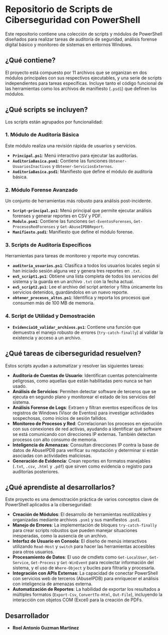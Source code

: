 # Repositorio de Scripts de Ciberseguridad con PowerShell

Este repositorio contiene una colección de scripts y módulos de PowerShell diseñados para realizar tareas de auditoría de seguridad, análisis forense digital básico y monitoreo de sistemas en entornos Windows.

## ¿Qué contiene?

El proyecto está compuesto por 11 archivos que se organizan en dos módulos principales con sus respectivos ejecutables, y una serie de scripts independientes para tareas específicas. Incluye tanto el código funcional de las herramientas como los archivos de manifiesto (`.psd1`) que definen los módulos.

## ¿Qué scripts se incluyen?

Los scripts están agrupados por funcionalidad:

### 1. Módulo de Auditoría Básica
Este módulo realiza una revisión rápida de usuarios y servicios.
* **`Principal.ps1`**: Menú interactivo para ejecutar las auditorías.
* **`AuditoriaBasica.psm1`**: Contiene las funciones `Obtener-UsuariosInactivos` y `Obtener-ServiciosExternos`.
* **`AuditoriaBasica.psd1`**: Manifiesto que define el módulo de auditoría básica.

### 2. Módulo Forense Avanzado
Un conjunto de herramientas más robusto para análisis post-incidente.
* **`Script-principal.ps1`**: Menú principal que permite ejecutar análisis forenses y generar reportes en CSV y PDF.
* **`Modulo.psm1`**: Contiene las funciones `Get-EventosForenses`, `Get-ProcesosRedForenses` y `Get-AbuseIPDBReport`.
* **`Manifiesto.psd1`**: Manifiesto que define el módulo forense.

### 3. Scripts de Auditoría Específicos
Herramientas para tareas de monitoreo y reporte muy concretas.
* **`auditoria_usuarios.ps1`**: Clasifica a todos los usuarios locales según si han iniciado sesión alguna vez y genera tres reportes en `.txt`.
* **`ev5_script1.ps1`**: Obtiene una lista completa de todos los servicios del sistema y la guarda en un archivo `.txt` con la fecha actual.
* **`ev5_script2.ps1`**: Lee el archivo del script anterior y filtra únicamente los servicios detenidos, guardándolos en un nuevo reporte.
* **`obtener_procesos_altos.ps1`**: Identifica y reporta los procesos que consumen más de 100 MB de memoria.

### 4. Script de Utilidad y Demostración
* **`Evidencia10_validar_archivos.ps1`**: Contiene una función que demuestra el manejo robusto de errores (`try-catch-finally`) al validar la existencia y acceso a un archivo.

## ¿Qué tareas de ciberseguridad resuelven?

Estos scripts ayudan a automatizar y resolver las siguientes tareas:

* **Auditoría de Cuentas de Usuario**: Identifican cuentas potencialmente peligrosas, como aquellas que están habilitadas pero nunca se han usado.
* **Análisis de Servicios**: Permiten detectar software de terceros que se ejecuta en segundo plano y monitorear el estado de los servicios del sistema.
* **Análisis Forense de Logs**: Extraen y filtran eventos específicos de los registros de Windows (Visor de Eventos) para investigar actividades sospechosas, como inicios de sesión fallidos.
* **Monitoreo de Procesos y Red**: Correlacionan los procesos en ejecución con sus conexiones de red activas, ayudando a identificar qué software se está comunicando con direcciones IP externas. También detectan procesos con alto consumo de memoria.
* **Inteligencia de Amenazas**: Consultan direcciones IP contra la base de datos de AbuseIPDB para verificar su reputación y determinar si están asociadas con actividades maliciosas.
* **Generación de Evidencia**: Crean reportes en formatos manejables (`.txt`, `.csv`, `.html` y `.pdf`) que sirven como evidencia o registro para auditorías posteriores.

## ¿Qué aprendiste al desarrollarlos?

Este proyecto es una demostración práctica de varios conceptos clave de PowerShell aplicados a la ciberseguridad:

* **Creación de Módulos**: El desarrollo de herramientas reutilizables y organizadas mediante archivos `.psm1` y sus manifiestos `.psd1`.
* **Manejo de Errores**: La implementación de bloques `try-catch-finally` para crear scripts robustos que pueden manejar situaciones inesperadas, como la ausencia de un archivo.
* **Interfaz de Usuario en Consola**: El diseño de menús interactivos utilizando `Read-Host` y `switch` para hacer las herramientas accesibles para otros usuarios.
* **Procesamiento de Datos**: El uso de cmdlets como `Get-LocalUser`, `Get-Service`, `Get-Process` y `Get-WinEvent` para recolectar información del sistema, y el uso de `Where-Object` y bucles para filtrarla y procesarla.
* **Integración con APIs Externas**: La capacidad de conectar PowerShell con servicios web de terceros (AbuseIPDB) para enriquecer el análisis con inteligencia de amenazas externa.
* **Automatización de Reportes**: La habilidad de exportar los resultados a múltiples formatos (`Export-Csv`, `ConvertTo-Html`, `Out-File`), incluyendo la interacción con objetos COM (Excel) para la creación de PDFs.

## Desarrollador
* **Roel Antonio Guzman Martinez**
